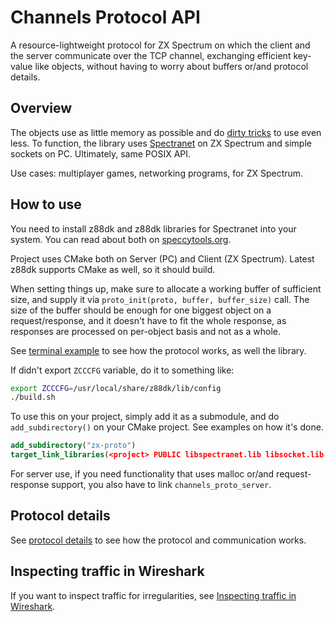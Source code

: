 # Channels Protocol API

A resource-lightweight protocol for ZX Spectrum on which the client and the server
communicate over the TCP channel, exchanging efficient key-value like objects,
without having to worry about buffers or/and protocol details.

## Overview

The objects use as little memory as possible and do [dirty tricks](https://github.com/speccytools/zx-proto/blob/master/include/proto_objects.h#L39) to use even less.
To function, the library uses [Spectranet](https://speccytools.org) on ZX Spectrum and simple
sockets on PC. Ultimately, same POSIX API.

Use cases: multiplayer games, networking programs, for ZX Spectrum.

## How to use

You need to install z88dk and z88dk libraries for Spectranet into your system.
You can read about both on [speccytools.org](https://speccytools.org/).

Project uses CMake both on Server (PC) and Client (ZX Spectrum).
Latest z88dk supports CMake as well, so it should build.

When setting things up, make sure to allocate a working buffer of sufficient size,
and supply it via `proto_init(proto, buffer, buffer_size)` call.
The size of the buffer should be enough for one biggest object
on a request/response, and it doesn't have to fit the whole response,
as responses are processed on per-object basis and not as a whole.

See [terminal example](./examples/terminal/Readme.md) to see how the protocol works, as well the library.

If didn't export `ZCCCFG` variable, do it to something like:
```bash
export ZCCCFG=/usr/local/share/z88dk/lib/config
./build.sh
```

To use this on your project, simply add it as a submodule,
and do `add_subdirectory()` on your CMake project.
See examples on how it's done.

```cmake
add_subdirectory("zx-proto")
target_link_libraries(<project> PUBLIC libspectranet.lib libsocket.lib channels_proto)
```

For server use, if you need functionality that uses malloc or/and request-response support, you also have to link `channels_proto_server`.

## Protocol details

See [protocol details](./Protocol.md) to see how the protocol and communication works.

## Inspecting traffic in Wireshark

If you want to inspect traffic for irregularities, see
[Inspecting traffic in Wireshark](./Wireshark.md).
